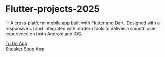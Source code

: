 # Flutter-projects-2025
✨ A cross-platform mobile app built with Flutter and Dart. Designed with a responsive UI and integrated with modern tools to deliver a smooth user experience on both Android and iOS.

[To Do App](https://github.com/fizrayaser/To-do-app-Flutter)  
[Sneaker Shop App](https://github.com/fizrayaser/Sneaker-shop-app)
